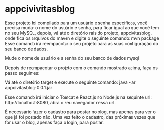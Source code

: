 # appcivivitasblog

Esse projeto foi compilado para um usuário e senha específicos, você precisa mudar o nome do usuário e senha, para ficar igual ao que você tem no seu MySQL, depois, vá até o diretório rais do projeto, appcivitasblog, onde fica os arquivos do maven e digite o seguinte comando:
mvn package
Esse comando irá reempacotar o seu projeto para as suas configuração do seu banco de dados.

Mude o nome de usuário e a senha do seu banco de dados mysql

Depois de reempacotar o projeto com o comando mostrado acima, faça os passo seguintes:

Vá até o diretório target e execute o seguinte comando:
java -jar appcivitasblog-0.0.1.jar

Esse comando irá iniciar o Tomcat e React.js no Node.js na sequinte url: http://localhost:8080, abra o seu navegador nessa url.

É necessário fazer o cadastro para postar no blog, mas apenas para ver o que já foi postado não.
Uma vez feito o cadastro, das próximas vezes que for usar o blog, apenas faça o login, para postar.
